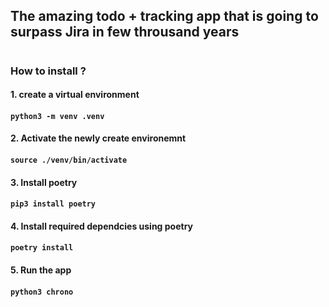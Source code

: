 ## The amazing todo + tracking app that is going to surpass Jira in few throusand years

#

### How to install ?
#### 1. create a virtual environment
####    `python3 -m venv .venv`
#### 2. Activate the newly create environemnt
####    `source ./venv/bin/activate`
#### 3. Install poetry
#### `pip3 install poetry`
#### 4. Install required dependcies using poetry
#### `poetry install`
#### 5. Run the app
#### `python3 chrono`